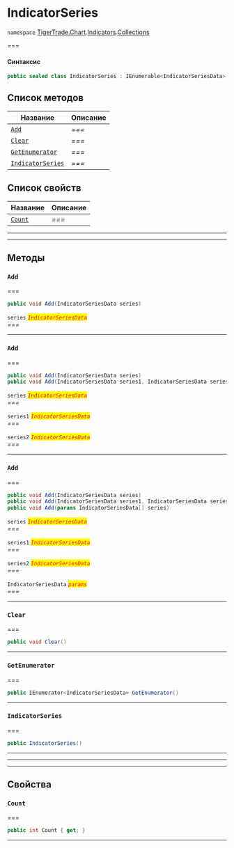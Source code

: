 # IndicatorSeries

`namespace` [TigerTrade.Chart](../../../../).[Indicators](../).[Collections](./)

\===

#### Синтаксис

```csharp
public sealed class IndicatorSeries : IEnumerable<IndicatorSeriesData>, IEnumerable
```

## Список методов

| Название                                                          | Описание |
| ----------------------------------------------------------------- | -------- |
| [`Add`](indicatorseries.cs.md#method-add)                         | _===_    |
| [`Clear`](indicatorseries.cs.md#method-clear)                     | _===_    |
| [`GetEnumerator`](indicatorseries.cs.md#method-getenumerator)     | _===_    |
| [`IndicatorSeries`](indicatorseries.cs.md#method-indicatorseries) | _===_    |

## Список свойств

| Название                                        | Описание |
| ----------------------------------------------- | -------- |
| [`Count`](indicatorseries.cs.md#property-count) | _===_    |

***

***

## Методы

### `Add` <a href="#method-add" id="method-add"></a>

\===

```csharp
public void Add(IndicatorSeriesData series)
```

`series` _<mark style="color:red;">`IndicatorSeriesData`</mark>_\
_===_

***

### `Add` <a href="#method-add" id="method-add"></a>

\===

```csharp
public void Add(IndicatorSeriesData series)
public void Add(IndicatorSeriesData series1, IndicatorSeriesData series2)
```

`series` _<mark style="color:red;">`IndicatorSeriesData`</mark>_\
_===_

`series1` _<mark style="color:red;">`IndicatorSeriesData`</mark>_\
_===_

`series2` _<mark style="color:red;">`IndicatorSeriesData`</mark>_\
_===_

***

### `Add` <a href="#method-add" id="method-add"></a>

\===

```csharp
public void Add(IndicatorSeriesData series)
public void Add(IndicatorSeriesData series1, IndicatorSeriesData series2)
public void Add(params IndicatorSeriesData[] series)
```

`series` _<mark style="color:red;">`IndicatorSeriesData`</mark>_\
_===_

`series1` _<mark style="color:red;">`IndicatorSeriesData`</mark>_\
_===_

`series2` _<mark style="color:red;">`IndicatorSeriesData`</mark>_\
_===_

`IndicatorSeriesData` _<mark style="color:red;">`params`</mark>_\
_===_

***

### `Clear` <a href="#method-clear" id="method-clear"></a>

\===

```csharp
public void Clear()
```

***

### `GetEnumerator` <a href="#method-getenumerator" id="method-getenumerator"></a>

\===

```csharp
public IEnumerator<IndicatorSeriesData> GetEnumerator()
```

***

### `IndicatorSeries` <a href="#method-indicatorseries" id="method-indicatorseries"></a>

\===

```csharp
public IndicatorSeries()
```

***

***

***

## Свойства

### `Count` <a href="#property-count" id="property-count"></a>

\===

```csharp
public int Count { get; }
```

***
